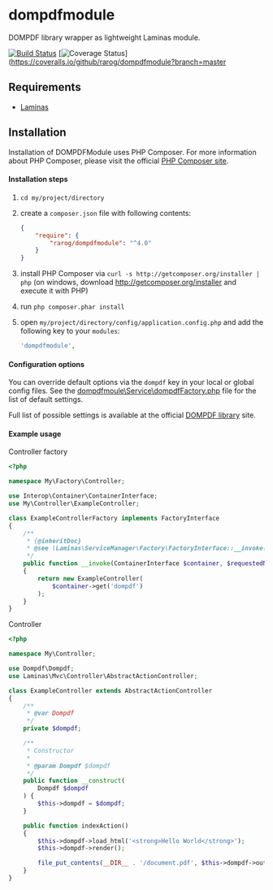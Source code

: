 dompdfmodule
============

DOMPDF library wrapper as lightweight Laminas module.

[![Build Status](https://travis-ci.org/rarog/dompdfmodule.svg?branch=master)](https://travis-ci.org/rarog/dompdfmodule)
[![Coverage Status](https://coveralls.io/repos/github/rarog/dompdfmodule/badge.svg?branch=master)](https://coveralls.io/github/rarog/dompdfmodule?branch=master

## Requirements
  - [Laminas](https://getlaminas.org/)

## Installation
Installation of DOMPDFModule uses PHP Composer. For more information about
PHP Composer, please visit the official [PHP Composer site](http://getcomposer.org/).

#### Installation steps

  1. `cd my/project/directory`
  2. create a `composer.json` file with following contents:

     ```json
     {
         "require": {
             "rarog/dompdfmodule": "^4.0"
         }
     }
     ```
  3. install PHP Composer via `curl -s http://getcomposer.org/installer | php` (on windows, download
     http://getcomposer.org/installer and execute it with PHP)
  4. run `php composer.phar install`
  5. open `my/project/directory/config/application.config.php` and add the following key to your `modules`:

     ```php
     'dompdfmodule',
     ```

#### Configuration options
You can override default options via the `dompdf` key in your local or global config files. See the [dompdfmoule\Service\dompdfFactory.php](https://github.com/mikemix/dompdfmodule/blob/master/src/dompdfmodule/Service/dompdfFactory.php#L39) file for the list of default settings.

Full list of possible settings is available at the official [DOMPDF library](https://github.com/dompdf/dompdf) site.

#### Example usage

Controller factory

```php
<?php

namespace My\Factory\Controller;

use Interop\Container\ContainerInterface;
use My\Controller\ExampleController;

class ExampleControllerFactory implements FactoryInterface
{
    /**
     * {@inheritDoc}
     * @see \Laminas\ServiceManager\Factory\FactoryInterface::__invoke()
     */
    public function __invoke(ContainerInterface $container, $requestedName, array $options = null)
    {
        return new ExampleController(
            $container->get('dompdf')
        );
    }
}
```

Controller

```php
<?php

namespace My\Controller;

use Dompdf\Dompdf;
use Laminas\Mvc\Controller\AbstractActionController;

class ExampleController extends AbstractActionController
{
    /**
     * @var Dompdf
     */
    private $dompdf;

    /**
     * Constructor
     *
     * @param Dompdf $dompdf
     */
    public function __construct(
        Dompdf $dompdf
    ) {
        $this->dompdf = $dompdf;
    }

    public function indexAction()
    {
        $this->dompdf->load_html('<strong>Hello World</strong>');
        $this->dompdf->render();

        file_put_contents(__DIR__ . '/document.pdf', $this->dompdf->output());
    }
}
```
